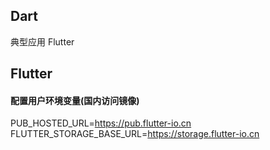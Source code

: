 ## Dart 
典型应用 Flutter

## Flutter

#### 配置用户环境变量(国内访问镜像)
PUB_HOSTED_URL=https://pub.flutter-io.cn
FLUTTER_STORAGE_BASE_URL=https://storage.flutter-io.cn